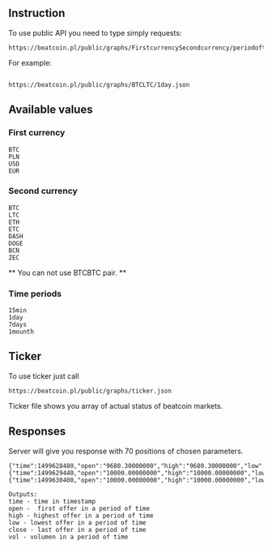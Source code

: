 ## Instruction
To use public API you need to type simply requests: 

```
https://beatcoin.pl/public/graphs/FirstcurrencySecondcurrency/periodoftime.json
```

For example: 

```

https://beatcoin.pl/public/graphs/BTCLTC/1day.json
```


## Available values

### First currency

```
BTC
PLN
USD
EUR
```


### Second currency

```
BTC
LTC
ETH
ETC
DASH
DOGE
BCN
ZEC
```


** You can not use BTCBTC pair. **

### Time periods

```
15min
1day
7days
1mounth
```


## Ticker

To use ticker just call 

```
https://beatcoin.pl/public/graphs/ticker.json
```


Ticker file shows you array of actual status of beatcoin markets.

## Responses

Server will give you response with 70 positions of chosen parameters. 


```
{"time":1499628480,"open":"9680.30000000","high":"9680.30000000","low":"9680.30000000","close":"9680.30000000","vol":"1.50000000"},
{"time":1499629440,"open":"10000.00000000","high":"10000.00000000","low":"10000.00000000","close":"10000.00000000","vol":"2.70000000"},
{"time":1499630400,"open":"10000.00000000","high":"10000.00000000","low":"10000.00000000","close":"10000.00000000","vol":"0.00000000"}]
```

```
Outputs:
time - time in timestamp
open -  first offer in a period of time
high - highest offer in a period of time
low - lowest offer in a period of time
close - last offer in a period of time
vol - volumen in a period of time
```



